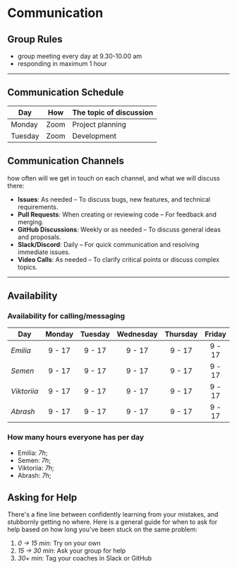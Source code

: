 # Communication

## Group Rules

- group meeting every day at 9.30-10.00 am
- responding in maximum 1 hour

<!-- any general rules you'd like to set for your group? -->

---

## Communication Schedule

| Day     | How  | The topic of discussion |
| ------- | ---- | ----------------------- |
| Monday  | Zoom | Project planning        |
| Tuesday | Zoom | Development             |

## Communication Channels

how often will we get in touch on each channel, and what we will discuss there:

- **Issues**: As needed – To discuss bugs, new features, and technical
  requirements.
- **Pull Requests**: When creating or reviewing code – For feedback and merging.
- **GitHub Discussions**: Weekly or as needed – To discuss general ideas and
  proposals.
- **Slack/Discord**: Daily – For quick communication and resolving immediate
  issues.
- **Video Calls**: As needed – To clarify critical points or discuss complex
  topics.

---

## Availability

### Availability for calling/messaging

| Day         | Monday | Tuesday | Wednesday | Thursday | Friday | Saturday | Sunday |
| ----------- | :----: | :-----: | :-------: | :------: | :----: | :------: | :----: |
| _Emilia_    | 9 - 17 | 9 - 17  |  9 - 17   |  9 - 17  | 9 - 17 |  9 - 17  | 9 - 17 |
| _Semen_     | 9 - 17 | 9 - 17  |  9 - 17   |  9 - 17  | 9 - 17 |  9 - 17  | 9 - 17 |
| _Viktoriia_ | 9 - 17 | 9 - 17  |  9 - 17   |  9 - 17  | 9 - 17 |  9 - 17  | 9 - 17 |
| _Abrash_    | 9 - 17 | 9 - 17  |  9 - 17   |  9 - 17  | 9 - 17 |  9 - 17  | 9 - 17 |

### How many hours everyone has per day

- Emilia: _7h_;
- Semen: _7h_;
- Viktoriia: _7h_;
- Abrash: _7h_;

## Asking for Help

There's a fine line between confidently learning from your mistakes, and
stubbornly getting no where. Here is a general guide for when to ask for help
based on how long you've been stuck on the same problem:

1. _0 -> 15 min_: Try on your own
2. _15 -> 30 min_: Ask your group for help
3. _30+ min_: Tag your coaches in Slack or GitHub
